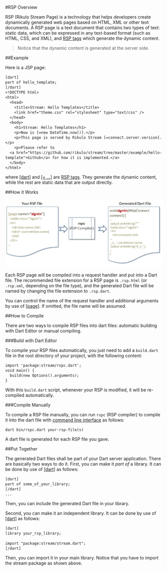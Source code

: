 #RSP Overview

RSP (Rikulo Stream Page) is a technology that helps developers create dynamically generated web pages based on HTML, XML or other text documents. A RSP page is a text document that contains two types of text: static data, which can be expressed in any text-based format (such as HTML, CSS, and XML), and [RSP tags](../Standard_Tags) which generate the dynamic content.

> Notice that the dynamic content is generated at the server side.

##Example

Here is a JSP page:

    [dart]
    part of hello_template;
    [/dart]
    <!DOCTYPE html>
    <html>
      <head>
        <title>Stream: Hello Templates</title>
        <link href="theme.css" rel="stylesheet" type="text/css" />
      </head>
      <body>
        <h1>Stream: Hello Templates</h1>
        <p>Now is [=new DateTime.now()].</p>
        <p>This page is served by Rikulo Stream [=connect.server.version].</p>
        <p>Please refer to
      <a href="https://github.com/rikulo/stream/tree/master/example/hello-template">Github</a> for how it is implemented.</a>
      </body>
    </html>

where [[dart]](../Standard_Tags/dart.md) and [[= ...]](../Standard_Tags/=.md) are [RSP tags](../Standard_Tags). They generate the dynamic content, while the rest are static data that are output directly.

##How it Works

![How RSP works](how-rsp-works.jpg?raw=true)

Each RSP page will be compiled into a request handler and put into a Dart file. The recommended file extension for a RSP page is `.rsp.html` (or `.rsp.xml`, depending on the file type), and the generated Dart file will be named by changing the file extension to `.rsp.dart`.

You can control the name of the request handler and additional arguments by use of [[page]](../Standard_Tags/page.md). If omitted, the file name will be assumed.

##How to Compile

There are two ways to compile RSP files into dart files: automatic building with Dart Editor or manual compiling.

###Build with Dart Editor

To compile your RSP files automatically, you just need to add a `build.dart` file in the root directory of your project, with the following content:

    import 'package:stream/rspc.dart';
    void main() {
      build(new Options().arguments);
    }

With this `build.dart` script, whenever your RSP is modified, it will be re-compiled automatically.

###Compile Manually

To compile a RSP file manually, you can run `rspc` (RSP compiler) to compile it into the dart file with [command line interface](http://en.wikipedia.org/wiki/Command-line_interface) as follows:

    dart bin/rspc.dart your-rsp-file(s)

A dart file is generated for each RSP file you gave.

##Put Together

The generated Dart files shall be part of your Dart server application. There are basically two ways to do it. First, you can make it *part of* a library. It can be done by use of [[dart]](../Standard_Tags/dart.md) as follows:

    [dart]
    part of some_of_your_library;
    [/dart]
    ...

Then, you can include the generated Dart file in your library.

Second, you can make it an independent library. It can be done by use of [[dart]](../Standard_Tags/dart.md) as follows:

    [dart]
    library your_rsp_library;

    import "package:stream/stream.dart";
    [/dart]

Then, you can import it in your main library. Notice that you have to import the stream package as shown above.
